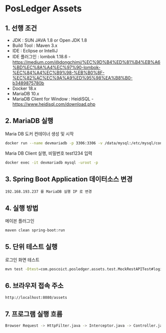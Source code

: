 # PosLedger Assets

## 1. 선행 조건
- JDK : SUN JAVA 1.8 or Open JDK 1.8
- Build Tool : Maven 3.x
- IDE : Eclipse or IntelliJ
- IDE 플러그인 : lombok 1.18.6 - https://medium.com/@dongchimi/%EC%9D%B4%ED%81%B4%EB%A6%BD%EC%8A%A4%EC%97%90-lombok-%EC%84%A4%EC%B9%98-%EB%B0%8F-%EC%82%AC%EC%9A%A9%ED%95%98%EA%B8%B0-b3489875780b
- Docker 18.x
- MariaDB 10.x
- MariaDB Client for Window : HeidiSQL - https://www.heidisql.com/download.php

## 2. MariaDB 실행
Maria DB 도커 컨테이너 생성 및 시작
```bash
docker run --name devmariadb -p 3306:3306 -v /data/mysql:/etc/mysql/conf.d -e MYSQL_ROOT_PASSWORD=test1234 -e MYSQL_DATABASE=hyperledger -e MYSQL_USER=test02 -e MYSQL_PASSWORD=test1234 -d mariadb:10.4.5 --character-set-server=utf8mb4 --collation-server=utf8mb4_unicode_ci --innodb_large_prefix=ON
```

Maria DB Client 실행, 비밀번호 test1234 입력
```bash
docker exec -it devmariadb mysql -uroot -p
```

## 3. Spring Boot Application 데이터소스 변경
```
192.168.193.237 를 MariaDB 실행 IP 로 변경
```

## 4. 실행 방법
메이븐 플러그인 
```bash
maven clean spring-boot:run
```

## 5. 단위 테스트 실행
로그인 화면 테스트
```bash
mvn test -Dtest=com.poscoict.posledger.assets.test.MockRestAPITest#loginTest
```

## 6. 브라우저 접속 주소
```bash
http://localhost:8080/assets
```

## 7. 프로그램 실행 흐름
```bash
Browser Request -> HttpFilter.java -> Interceptor.java -> Controller.java -> Service.java -> Repository.java -> JSP
```
